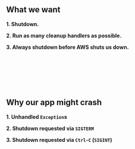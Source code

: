 ## What we want

**1. Shutdown.**

**2. Run as many cleanup handlers as possible.**

**3. Always shutdown before AWS shuts us down.**


<br/>
<br/>
<br/>
<br/>
<br/>

## Why our app might crash

**1. Unhandled `Exception`s**

**2. Shutdown requested via `SIGTERM`**

**3. Shutdown requested via `Ctrl`-`C` (`SIGINT`)**